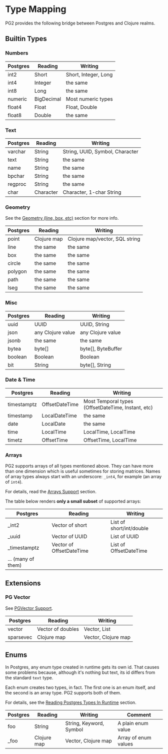 # Type Mapping

PG2 provides the following bridge between Postgres and Clojure realms.

## Builtin Types

### Numbers

| Postgres | Reading    | Writing              |
|----------|------------|----------------------|
| int2     | Short      | Short, Integer, Long |
| int4     | Integer    | the same             |
| int8     | Long       | the same             |
| numeric  | BigDecimal | Most numeric types   |
| float4   | Float      | Float, Double        |
| float8   | Double     | the same             |

### Text

| Postgres | Reading   | Writing                         |
|----------|-----------|---------------------------------|
| varchar  | String    | String, UUID, Symbol, Character |
| text     | String    | the same                        |
| name     | String    | the same                        |
| bpchar   | String    | the same                        |
| regproc  | String    | the same                        |
| char     | Character | Character, 1-char String        |

### Geometry

See the [Geometry (line, box, etc)](/docs/geometry.md) section for more info.

| Postgres | Reading     | Writing                        |
|----------|-------------|--------------------------------|
| point    | Clojure map | Clojure map/vector, SQL string |
| line     | the same    | the same                       |
| box      | the same    | the same                       |
| circle   | the same    | the same                       |
| polygon  | the same    | the same                       |
| path     | the same    | the same                       |
| lseg     | the same    | the same                       |

### Misc

| Postgres | Reading           | Writing            |
|----------|-------------------|--------------------|
| uuid     | UUID              | UUID, String       |
| json     | any Clojure value | any Clojure value  |
| jsonb    | the same          | the same           |
| bytea    | byte[]            | byte[], ByteBuffer |
| boolean  | Boolean           | Boolean            |
| bit      | String            | byte[], String     |

### Date & Time

| Postgres    | Reading        | Writing                                            |
|-------------|----------------|----------------------------------------------------|
| timestamptz | OffsetDateTime | Most Temporal types (OffsetDateTime, Instant, etc) |
| timestamp   | LocalDateTime  | the same                                           |
| date        | LocalDate      | the same                                           |
| time        | LocalTime      | LocalTime, LocalTime                               |
| timetz      | OffsetTime     | OffsetTime, LocalTime                              |

### Arrays

PG2 supports arrays of all types mentioned above. They can have more than one
dimension which is useful sometimes for storing matrices. Names of array types
always start with an underscore: `_int4`, for example (an array of `int4`).

For details, read the [Arrays Support](/docs/arrays.md) section.

The table below renders **only a small subset** of supported arrays:

| Postgres           | Reading                  | Writing                  |
|--------------------|--------------------------|--------------------------|
| _int2              | Vector of short          | List of short/int/double |
| _uuid              | Vector of UUID           | List of UUID             |
| _timestamptz       | Vector of OffsetDateTime | List of OffsetDateTime   |
| ... (many of them) |                          |                          |

## Extensions

### PG Vector

See [PGVector Support](/docs/pgvector.md).

| Postgres  | Reading           | Writing             |
|-----------|-------------------|---------------------|
| vector    | Vector of doubles | Vector, List        |
| sparsevec | Clojure map       | Vector, Clojure map |

## Enums

In Postgres, any enum type created in runtime gets its own id. That causes some
problems because, although it's nothing but text, its id differs from the
standard `text` type.

Each enum creates two types, in fact. The first one is an enum itself, and the
second is an array type. PG2 supports both of them.

For details, see the [Reading Postgres Types In Runtime](/docs/read-pg-types.md)
section.

| Postgres | Reading     | Writing                 | Comment              |
|----------|-------------|-------------------------|----------------------|
| foo      | String      | String, Keyword, Symbol | A plain enum value   |
| _foo     | Clojure map | Vector, Clojure map     | Array of enum values |
